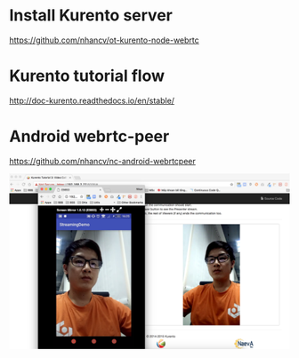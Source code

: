 
# Install Kurento server
https://github.com/nhancv/ot-kurento-node-webrtc

# Kurento tutorial flow
http://doc-kurento.readthedocs.io/en/stable/

# Android webrtc-peer
https://github.com/nhancv/nc-android-webrtcpeer

![Preview](screenshots/one2many.png)


